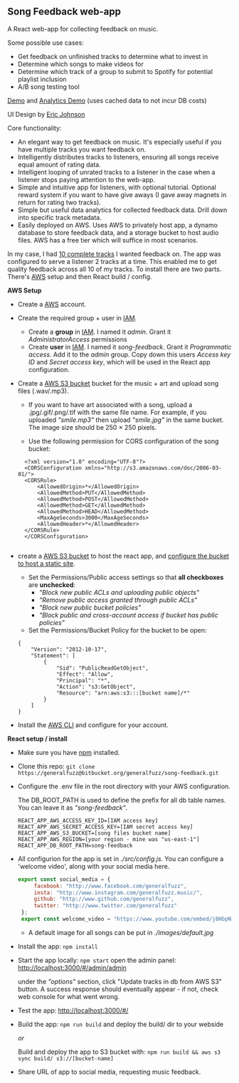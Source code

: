 ## Song Feedback web-app

A React web-app for collecting feedback on music. 

Some possible use cases:
* Get feedback on unfinished tracks to determine what to invest in
* Determine which songs to make videos for 
* Determine which track of a group to submit to Spotify for potential playlist inclusion
* A/B song testing tool 

[Demo](http://song-feedback.s3-website-us-east-1.amazonaws.com/#/) and [Analytics Demo](http://song-feedback.s3-website-us-east-1.amazonaws.com/#/admin/) (uses cached data to not incur DB costs)

UI Design by [Eric Johnson](https://www.linkedin.com/in/eric-johnsohn/)

Core functionality:
* An elegant way to get feedback on music. It's especially useful if you have multiple tracks you want feedback on.  
* Intelligently distributes tracks to listeners, ensuring all songs receive equal amount of rating data. 
* Intelligent looping of unrated tracks to a listener in the case when a listener stops paying attention to the web-app.
* Simple and intuitive app for listeners, with optional tutorial. Optional reward system if you want to have give aways (I gave away magnets in return for rating two tracks).
* Simple but useful data analytics for collected feedback data. Drill down into specific track metadata.
* Easily deployed on AWS. Uses AWS to privately host app, a dynamo database to store feedback data, and a storage bucket to host audio files. AWS has a free tier which will suffice in most scenarios.

In my case, I had [10 complete tracks](http://www.generalfuzz.net) I wanted feedback on. The app was configured to serve a listener 2 tracks at a time.  This enabled me to get quality feedback across all 10 of my tracks.
To install there are two parts. There's [AWS](https://console.aws.amazon.com) setup and then React build / config.

**AWS Setup**
 
* Create a [AWS](https://console.aws.amazon.com) account. 
* Create the required group + user in [IAM](https://console.aws.amazon.com/iam/home).
  * Create a **group** in [IAM](https://console.aws.amazon.com/iam/home).
I named it _admin_. Grant it _AdministratorAccess_ permissions
  * Create **user** in [IAM](https://console.aws.amazon.com/iam/home).
I named it _song-feedback_. Grant it _Programmatic access_. Add it to the _admin_ group. Copy down this users _Access key ID_ and _Secret access key_, which will be used in the React app configuration.
 
* Create a [AWS S3 bucket](https://s3.console.aws.amazon.com/s3) bucket for the music + art and upload song files (.wav/.mp3). 
  * If you want to have art associated with a song, upload a .jpg/.gif/.png/.tif with the same file name. For example, if you uploaded _"smile.mp3"_ then upload _"smile.jpg"_ in the same bucket. The image size should be 250 × 250 pixels.
 
  * Use the following permission for CORS configuration of the song bucket:
  ```
    <?xml version="1.0" encoding="UTF-8"?>
    <CORSConfiguration xmlns="http://s3.amazonaws.com/doc/2006-03-01/">
    <CORSRule>
        <AllowedOrigin>*</AllowedOrigin>
        <AllowedMethod>PUT</AllowedMethod>
        <AllowedMethod>POST</AllowedMethod>
        <AllowedMethod>GET</AllowedMethod>
        <AllowedMethod>HEAD</AllowedMethod>
        <MaxAgeSeconds>3000</MaxAgeSeconds>
        <AllowedHeader>*</AllowedHeader>
    </CORSRule>
    </CORSConfiguration>
    
   ```
* create a [AWS S3 bucket](https://s3.console.aws.amazon.com/s3) to host the react app, and [configure the bucket to host a static site](https://docs.aws.amazon.com/AmazonS3/latest/dev/WebsiteHosting.html). 
  * Set the Permissions/Public access settings so that **all checkboxes** are **unchecked**: 
    * _"Block new public ACLs and uploading public objects"_
    * _"Remove public access granted through public ACLs"_
    * _"Block new public bucket policies"_
    * _"Block public and cross-account access if bucket has public policies"_  
  * Set the Permissions/Bucket Policy for the bucket to be open:
  ```
  {
      "Version": "2012-10-17",
      "Statement": [
          {
              "Sid": "PublicReadGetObject",
              "Effect": "Allow",
              "Principal": "*",
              "Action": "s3:GetObject",
              "Resource": "arn:aws:s3:::[bucket name]/*"
          }
      ]
  }
  ```
* Install the [AWS CLI](https://aws.amazon.com/cli/) and configure for your account.

**React setup / install**

* Make sure you have [npm](https://www.npmjs.com/get-npm) installed.
* Clone this repo:
 `git clone https://generalfuzz@bitbucket.org/generalfuzz/song-feedback.git`
* Configure the .env file in the root directory with your AWS configuration.
 
  The DB_ROOT_PATH is used to define the prefix for all db table names. You can leave it as _"song-feedback"_.
    ```
    REACT_APP_AWS_ACCESS_KEY_ID=[IAM access key]
    REACT_APP_AWS_SECRET_ACCESS_KEY=[IAM secret access key]
    REACT_APP_AWS_S3_BUCKET=[song files bucket name]
    REACT_APP_AWS_REGION=[your region - mine was "us-east-1"]
    REACT_APP_DB_ROOT_PATH=song-feedback
    ```
* All configurion for the app is set in _./src/config.js_. You can configure a 'welcome video', along with your social media here.
    ```javascript
    export const social_media = {
         facebook: "http://www.facebook.com/generalfuzz",
         insta: "http://www.instagram.com/generalfuzz.music/",
         github: "http://www.github.com/generalfuzz",
         twitter: "http://www.twitter.com/generalfuzz"
     };
     export const welcome_video = "https://www.youtube.com/embed/j8HbpN_IYWc?rel=0";
    ```
    * A default image for all songs can be put in _./images/default.jpg_
* Install the app: `npm install`
* Start the app locally: `npm start`
   open the admin panel:  <http://localhost:3000/#/admin/admin>
   
  under the *"options"* section, click "Update tracks in db from AWS S3" button. A success response should eventually appear - if not, check web console for what went wrong. 
* Test the app: <http://localhost:3000/#/>
 
* Build the app: `npm run build` and deploy the build/ dir to your webside 
   
    *or*
   
  Build and deploy the app to S3 bucket with:
  `npm run build && aws s3 sync build/ s3://[bucket-name]`


* Share URL of app to social media, requesting music feedback. 